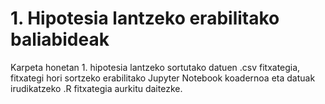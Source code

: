 # 1. Hipotesia lantzeko erabilitako baliabideak

Karpeta honetan 1. hipotesia lantzeko sortutako datuen .csv fitxategia, fitxategi hori sortzeko erabilitako Jupyter Notebook koadernoa eta datuak irudikatzeko .R fitxategia aurkitu daitezke.

